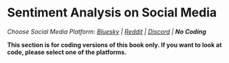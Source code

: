 # Sentiment Analysis on Social Media
_Choose Social Media Platform: <a href='../../../bsky/ch08_data_mining/06_sentiment_analysis/00_intro.html'>Bluesky</a> | <a href='../../../reddit/ch08_data_mining/06_sentiment_analysis/00_intro.html'>Reddit</a> | <a href='../../../discord/ch08_data_mining/06_sentiment_analysis/00_intro.html'>Discord</a> | __No Coding___

__This section is for coding versions of this book only. If you want to look at code, please select one of the platforms.__